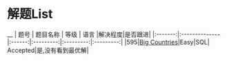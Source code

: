# 解题List

__
| 题号 | 题目名称       | 等级 | 语言  |解决程度|是否跟进|
|:-------:|:--------------|:------:|:---------:|:---------:|:---------:|
|595|[Big Countries](https://github.com/Qoiuy/ACLeecode/tree/master/src/_595_Big_Countries)|Easy|SQL|	Accepted|是,没有看到最优解|